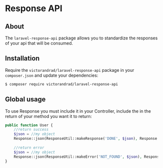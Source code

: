 # Response API

## About

The `laravel-response-api` package allows you to standardize the responses of your api that will be consumed.

## Installation

Require the `victorandrad/laravel-response-api` package in your `composer.json` and update your dependencies:
```sh
$ composer require victorandrad/laravel-response-api
```

## Global usage

To use Response you must include it in your Controller, include the
in the return of your method you want it to return:

```php
public function User {
	//return success
	$json = //my object
	Response::json(ResponseUtil::makeResponse('DONE', $json), Response::HTTP_OK);
	
	//return error
	$json = //my object
	Response::json(ResponseUtil::makeError('NOT_FOUND', $json), Response::HTTP_NOT_FOUND);
}
```

